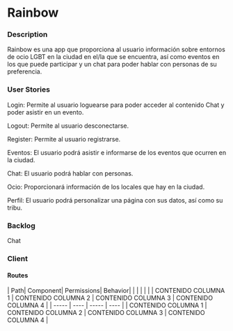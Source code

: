 # Rainbow

### Description
Rainbow es una app que proporciona al usuario información sobre entornos de ocio LGBT en la ciudad en el/la que se encuentra, así como eventos en los que puede participar y un chat para poder hablar con personas de su preferencia.


### User Stories
Login: Permite al usuario loguearse para poder acceder al contenido Chat y poder asistir en un evento.

Logout: Permite al usuario desconectarse.

Register: Permite al usuario registrarse.

Eventos: El usuario podrá asistir e informarse de los eventos que ocurren en la ciudad.

Chat: El usuario podrá hablar con personas.

Ocio: Proporcionará información de los locales que hay en la ciudad.

Perfil: El usuario podrá personalizar una página con sus datos, así como su tribu.


### Backlog
Chat


### Client
#### Routes

| Path| Component| Permissions| Behavior|
|  |  |  |  |
| CONTENIDO COLUMNA 1 | CONTENIDO COLUMNA 2 | CONTENIDO COLUMNA 3 | CONTENIDO COLUMNA 4 |
| ----- | ---- | ----- | ---- |
| CONTENIDO COLUMNA 1 | CONTENIDO COLUMNA 2 | CONTENIDO COLUMNA 3 | CONTENIDO COLUMNA 4 |